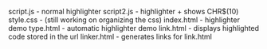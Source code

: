 script.js - normal highlighter
script2.js - highlighter + shows CHR$(10)
style.css - (still working on organizing the css)
index.html - highlighter demo
type.html - automatic highlighter demo
link.html - displays highlighted code stored in the url
linker.html - generates links for link.html
